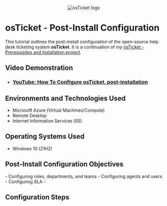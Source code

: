 <p align="center">
<img src="https://i.imgur.com/Clzj7Xs.png" alt="osTicket logo"/>
</p>

<h1>osTicket - Post-Install Configuration</h1>
<p>This tutorial outlines the post-install configuration of the open-source help desk ticketing system <strong>osTicket</strong>. It is a continuation of my <a href="https://github.com/steveabner/osticket-prereqs" target="_blank">osTicket - Prerequisites and Installation project</a>.</p>


<h2>Video Demonstration</h2>

- ### [YouTube: How To Configure osTicket, post-installation](https://www.youtube.com)

<h2>Environments and Technologies Used</h2>

- Microsoft Azure (Virtual Machines/Compute)
- Remote Desktop
- Internet Information Services (IIS)

<h2>Operating Systems Used </h2>

- Windows 10</b> (21H2)

<h2>Post-Install Configuration Objectives</h2>
- Configuring roles, departments, and teams
- Configuring agents and users
- Configuring SLA
- 

<h2>Configuration Steps</h2>

